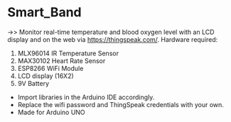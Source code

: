 # Smart_Band
->> Monitor real-time temperature and blood oxygen level with an LCD display and on the web via https://thingspeak.com/.
Hardware required:
1) MLX96014 IR Temperature Sensor
2) MAX30102 Heart Rate Sensor
3) ESP8266 WiFi Module
4) LCD display (16X2)
5) 9V Battery

* Import libraries in the Arduino IDE accordingly.
* Replace the wifi password and ThingSpeak credentials with your own.
* Made for Arduino UNO

